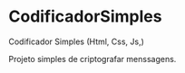 # CodificadorSimples
Codificador Simples (Html, Css, Js,)

Projeto simples de criptografar menssagens.
